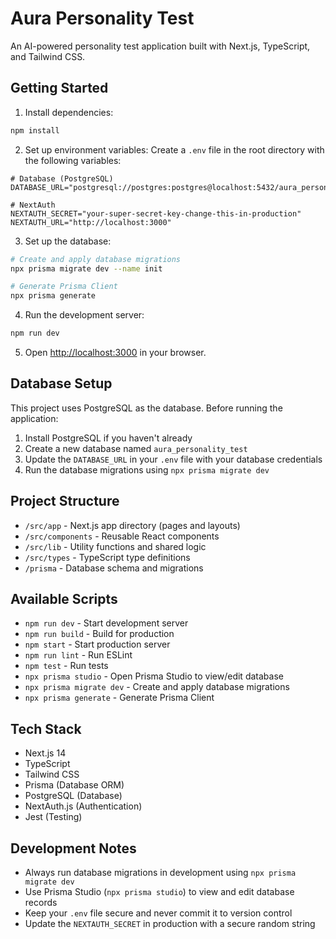 # Aura Personality Test

An AI-powered personality test application built with Next.js, TypeScript, and Tailwind CSS.

## Getting Started

1. Install dependencies:
```bash
npm install
```

2. Set up environment variables:
Create a `.env` file in the root directory with the following variables:
```env
# Database (PostgreSQL)
DATABASE_URL="postgresql://postgres:postgres@localhost:5432/aura_personality_test"

# NextAuth
NEXTAUTH_SECRET="your-super-secret-key-change-this-in-production"
NEXTAUTH_URL="http://localhost:3000"
```

3. Set up the database:
```bash
# Create and apply database migrations
npx prisma migrate dev --name init

# Generate Prisma Client
npx prisma generate
```

4. Run the development server:
```bash
npm run dev
```

5. Open [http://localhost:3000](http://localhost:3000) in your browser.

## Database Setup

This project uses PostgreSQL as the database. Before running the application:

1. Install PostgreSQL if you haven't already
2. Create a new database named `aura_personality_test`
3. Update the `DATABASE_URL` in your `.env` file with your database credentials
4. Run the database migrations using `npx prisma migrate dev`

## Project Structure

- `/src/app` - Next.js app directory (pages and layouts)
- `/src/components` - Reusable React components
- `/src/lib` - Utility functions and shared logic
- `/src/types` - TypeScript type definitions
- `/prisma` - Database schema and migrations

## Available Scripts

- `npm run dev` - Start development server
- `npm run build` - Build for production
- `npm start` - Start production server
- `npm run lint` - Run ESLint
- `npm test` - Run tests
- `npx prisma studio` - Open Prisma Studio to view/edit database
- `npx prisma migrate dev` - Create and apply database migrations
- `npx prisma generate` - Generate Prisma Client

## Tech Stack

- Next.js 14
- TypeScript
- Tailwind CSS
- Prisma (Database ORM)
- PostgreSQL (Database)
- NextAuth.js (Authentication)
- Jest (Testing)

## Development Notes

- Always run database migrations in development using `npx prisma migrate dev`
- Use Prisma Studio (`npx prisma studio`) to view and edit database records
- Keep your `.env` file secure and never commit it to version control
- Update the `NEXTAUTH_SECRET` in production with a secure random string 